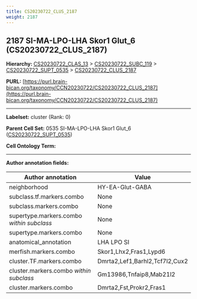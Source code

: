 ```yaml
---
title: CS20230722_CLUS_2187
weight: 2187
---
```

## 2187 SI-MA-LPO-LHA Skor1 Glut_6 (CS20230722_CLUS_2187)
<b>Hierarchy: </b>
[CS20230722_CLAS_13](../CS20230722_CLAS_13) >
[CS20230722_SUBC_119](../CS20230722_SUBC_119) >
[CS20230722_SUPT_0535](../CS20230722_SUPT_0535) >
[CS20230722_CLUS_2187](../CS20230722_CLUS_2187)

**PURL:** [https://purl.brain-bican.org/taxonomy/CCN20230722/CS20230722_CLUS_2187](https://purl.brain-bican.org/taxonomy/CCN20230722/CS20230722_CLUS_2187)

---


**Labelset:** cluster (Rank: 0)

**Parent Cell Set:** 0535 SI-MA-LPO-LHA Skor1 Glut_6 ([CS20230722_SUPT_0535](../CS20230722_SUPT_0535))



**Cell Ontology Term:** 

[MARKER GENES.]: #


---

[TRANSFERRED ANNOTATIONS.]: #


[AUTHOR ANNOTATION FIELDS.]: #


**Author annotation fields:**

| Author annotation | Value |
|-------------------|-------|
|neighborhood|HY-EA-Glut-GABA|
|subclass.tf.markers.combo|None|
|subclass.markers.combo|None|
|supertype.markers.combo _within subclass_|None|
|supertype.markers.combo|None|
|anatomical_annotation|LHA LPO SI|
|merfish.markers.combo|Skor1,Lhx2,Fras1,Lypd6|
|cluster.TF.markers.combo|Dmrta2,Lef1,Barhl2,Tcf7l2,Cux2|
|cluster.markers.combo _within subclass_|Gm13986,Tnfaip8,Mab21l2|
|cluster.markers.combo|Dmrta2,Fst,Prokr2,Fras1|
